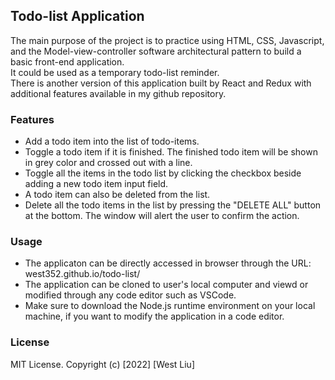 ## Todo-list Application
The main purpose of the project is to practice using HTML, CSS, Javascript, and the Model-view-controller software architectural pattern to build a basic front-end application.  
It could be used as a temporary todo-list reminder.  
There is another version of this application built by React and Redux with additional features available in my github repository.  

### Features
- Add a todo item into the list of todo-items.
- Toggle a todo item if it is finished. The finished todo item will be shown in grey color and crossed out with a line.
- Toggle all the items in the todo list by clicking the checkbox beside adding a new todo item input field.
- A todo item can also be deleted from the list.
- Delete all the todo items in the list by pressing the "DELETE ALL" button at the bottom. The window will alert the user to confirm the action.

### Usage
- The applicaton can be directly accessed in browser through the URL: west352.github.io/todo-list/
- The application can be cloned to user's local computer and viewd or modified through any code editor such as VSCode.
- Make sure to download the Node.js runtime environment on your local machine, if you want to modify the application in a code editor.

### License
MIT License. Copyright (c) [2022] [West Liu]
